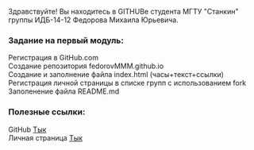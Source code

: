 Здравствуйте! Вы находитесь в GITHUBе студента МГТУ "Станкин" группы ИДБ-14-12 Федорова Михаила Юрьевича.
<br>
### Задание на первый модуль:
Регистрация в GitHub.com 
<br>
Создание репозитория fedorovMMM.github.io 
<br>
Создание и заполнение файла index.html (часы+текст+ссылки) 
<br>
Регистрация личной страницы в списке групп с использованием fork 
<br>
Заполенение файла README.md 
<br>
### Полезные ссылки:
GitHub [Тык](https://github.com/fedorovMMM)
<br>
Личная страница [Тык](https://github.com/fedorovMMM/fedorovMMM.github.io/wiki/Задача)
